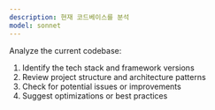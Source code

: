 ```yaml
---
description: 현재 코드베이스를 분석
model: sonnet
---
```


Analyze the current codebase:

1. Identify the tech stack and framework versions
2. Review project structure and architecture patterns
3. Check for potential issues or improvements
4. Suggest optimizations or best practices
